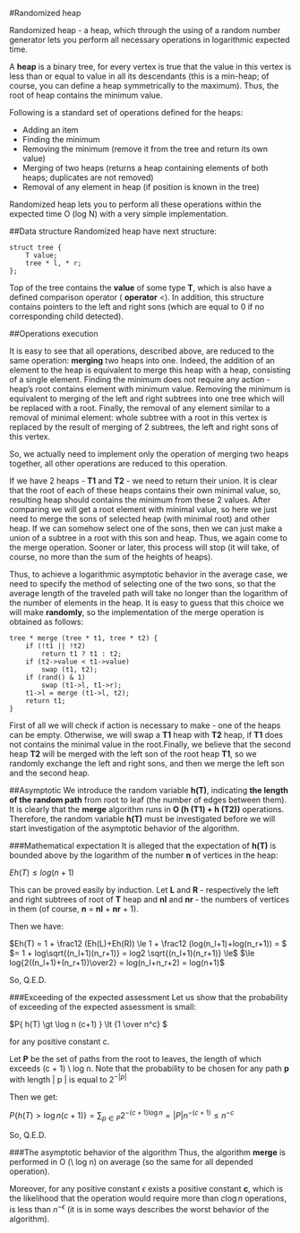 <!--?title Randomized heap -->
#Randomized heap

Randomized heap - a heap, which through the using of a random number generator lets you perform all necessary operations in logarithmic expected time.

A **heap** is a binary tree, for every vertex is true that the value in this vertex is less than or equal to value in all its descendants (this is a min-heap; of course, you can define a heap symmetrically to the maximum). Thus, the root of heap contains the minimum value.

Following is a standard set of operations defined for the heaps:

- Adding an item
- Finding the minimum
- Removing the minimum (remove it from the tree and return its own value)
- Merging of two heaps (returns a heap containing elements of both heaps; duplicates are not removed)
- Removal of any element in heap (if position is known in the tree)

Randomized heap lets you to perform all these operations within the expected time O (log N) with a very simple implementation.

##Data structure
Randomized heap have next structure:

```
struct tree {
	T value;
	tree * l, * r;
};
```

Top of the tree contains the __value__ of some type __T__, which is also have a defined comparison operator ( __operator__  <). In addition, this structure contains pointers to the left and right sons (which are equal to 0 if no corresponding child detected).

##Operations execution

It is easy to see that all operations, described above,  are reduced to the same operation: **merging** two heaps into one. Indeed, the addition of an element to the heap is equivalent to merge this heap with a heap, consisting of a single element. Finding the minimum does not require any action - heap’s root contains element with minimum value. Removing the minimum is equivalent to 
merging of the left and right subtrees into one tree which will be replaced with a root. Finally, the removal of any element similar to a removal of minimal element: whole subtree with a root in this vertex is replaced by the result of merging of 2 subtrees, the left and right sons of this vertex.

So, we actually need to implement only the operation of merging two heaps together, all other operations are reduced to this operation.

If we have 2 heaps - __T1__ and __T2__ - we need to return their union. It is clear that the root of each of these heaps contains their own minimal value, so, resulting heap should contains the minimum from these 2 values. After comparing we will get a root element with minimal value, so here we just need to merge the sons of selected heap  (with minimal root) and other heap.
If we can somehow select one of the sons, then we can just make a union of a subtree in a root with this son and heap. Thus, we again come to the merge operation. Sooner or later, this process will stop (it will take, of course, no more than the sum of the heights of heaps).

Thus, to achieve a logarithmic asymptotic behavior in the average case, we need to specify the method of selecting one of the two sons,  so that the average length of the traveled path will take no longer than the logarithm of the number of elements in the heap. It is easy to guess that this choice we will make **randomly**, so the implementation of the merge operation is obtained as follows:

```
tree * merge (tree * t1, tree * t2) {
	if (!t1 || !t2)
		return t1 ? t1 : t2;
	if (t2->value < t1->value)
		swap (t1, t2);
	if (rand() & 1)
		swap (t1->l, t1->r);
	t1->l = merge (t1->l, t2);
	return t1;
}

```
First of all we will check if action is necessary to make - one of the heaps can be empty.
Otherwise, we will swap a __T1__ heap with __T2__ heap, if __T1__ does not contains the minimal value in the root.Finally, we believe that the second heap __T2__ will be merged with the left son of the root heap __T1__, so we randomly exchange the left and right sons, and then we merge the left son and the second heap.

##Asymptotic 
We introduce the random variable __h(T)__, indicating **the length of the random path** from root to leaf (the number of edges between them). It is clearly that the __merge__ algorithm runs in __O (h (T1) + h (T2))__ operations. Therefore, the random variable __h(T)__ must be investigated before we will start investigation of the asymptotic behavior of the algorithm.

###Mathematical expectation
It is alleged that the expectation of __h(T)__ is bounded above by the logarithm of the number __n__ of vertices in the heap:

$Eh(T) \le log(n+1)$


This can be proved easily by induction. Let __L__ and __R__ - respectively the left and right subtrees of root of __T__ heap and __nl__ and __nr__ - the numbers of vertices in them (of course, __n__ = __nl__ + __nr__ + 1).

Then we have:

$Eh(T) = 1 + \frac12 (Eh(L)+Eh(R)) \le 1 + \frac12 (log(n_l+1)+log(n_r+1)) = $
$= 1 + log\sqrt{(n_l+1)(n_r+1)} = log2 \sqrt{(n_l+1)(n_r+1)} \le$
$\le log{2((n_l+1)+(n_r+1))\over2} = log(n_l+n_r+2) = log(n+1)$

So, Q.E.D.

###Exceeding of the expected assessment
Let us show that the probability of exceeding of the expected assessment is small:

$P\{ h(T) \gt \log n (c+1)  \} \lt {1 \over n^c} $

for any positive constant c.

Let __P__ be the set of paths from the root to leaves, the length of which exceeds (c + 1) \ log n. Note that the probability to be chosen for any path __p__ with length | p | is equal to $2^{-|p|}$

Then we get:

$P\{h(T) \gt \log n(c+1) \} = \sum_{p \in P}2^{-(c+1)\log n} = |P|n^{-(c+1)} \le n^{-c}$

So, Q.E.D.

###The asymptotic behavior of the algorithm
Thus, the algorithm __merge__  is performed in O (\ log n) on average (so the same for all depended operation).

Moreover, for any positive constant $\epsilon$ exists a positive constant __c__, which is 
the likelihood that the operation would require more than $c\log n$ operations, is less than $n ^ {- \epsilon}$ (it is in some ways describes the worst behavior of the algorithm).

